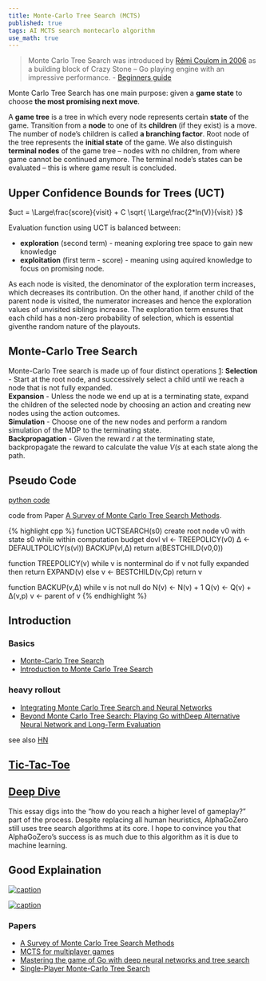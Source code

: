 ```yaml
---
title: Monte-Carlo Tree Search (MCTS)
published: true
tags: AI MCTS search montecarlo algorithm
use_math: true
---
```

> Monte Carlo Tree Search was introduced by [Rémi Coulom in 2006](https://hal.inria.fr/inria-00116992/document) as a building block of Crazy Stone – Go playing engine with an impressive performance. - [Beginners guide](https://int8.io/monte-carlo-tree-search-beginners-guide/)

Monte Carlo Tree Search has one main purpose: given a **game state** to choose **the most promising next move**. 

A **game tree** is a tree in which every node represents certain **state** of the game. Transition from a **node** to one of its **children** (if they exist) is a move. The number of node’s children is called **a branching factor**. Root node of the tree represents the **initial state** of the game. We also distinguish **terminal nodes** of the game tree – nodes with no children, from where game cannot be continued anymore. The terminal node’s states can be evaluated – this is where game result is concluded.

## Upper Confidence Bounds for Trees (UCT)

$uct = \Large\frac{score}{visit} + C \sqrt{ \Large\frac{2*ln(V)}{visit} }$

Evaluation function using UCT is balanced between:
- **exploration**  (second term) - meaning exploring tree space to gain new knowledge
- **exploitation** (first term - score) - meaning using aquired knowledge to focus on promising node.

As each node is visited, the denominator of the exploration term increases, which decreases its contribution.  On  the  other  hand,  if  another  child  of  the  parent node  is  visited,  the  numerator  increases  and  hence  the exploration  values  of  unvisited  siblings  increase.  The exploration  term  ensures  that  each  child  has  a  non-zero  probability  of  selection,  which  is  essential  giventhe random nature of the playouts.

## Monte-Carlo Tree Search

Monte-Carlo Tree search is made up of four distinct operations [1](https://www.manifoldmadness.com/blog/mcts/monte-carlo-tree-search):
**Selection** - Start at the root node, and successively select a child until we reach a node that is not fully expanded.  
**Expansion** - Unless the node we end up at is a terminating state, expand the children of the selected node by choosing an action and creating new nodes using the action outcomes.  
**Simulation** - Choose one of the new nodes and perform a random simulation of the MDP to the terminating state.  
**Backpropagation** - Given the reward $r$ at the terminating state, backpropagate the reward to calculate the value $V(s$ at each state along the path.

## Pseudo Code
[python code](https://github.com/int8/monte-carlo-tree-search)

code from Paper [A Survey of Monte Carlo Tree Search Methods](http://mcts.ai/pubs/mcts-survey-master.pdf).

{% highlight cpp %}
function UCTSEARCH(s0)
    create root node v0 with state s0
    while within computation budget dovl
        vl ← TREEPOLICY(v0)
        ∆  ← DEFAULTPOLICY(s(vl))
        BACKUP(vl,∆)
    return a(BESTCHILD(v0,0))

function TREEPOLICY(v)
    while v is nonterminal do
        if v not fully expanded then
           return EXPAND(v)
        else 
           v ← BESTCHILD(v,Cp)
    return v
    
function BACKUP(v,∆)
    while v is not null do
        N(v) ← N(v) + 1
        Q(v) ← Q(v) + ∆(v,p)
        v ← parent of v
{% endhighlight %}

## Introduction

### Basics
- [Monte-Carlo Tree Search](http://matthewdeakos.me/2018/03/10/monte-carlo-tree-search/)
- [Introduction to Monte Carlo Tree Search](https://jeffbradberry.com/posts/2015/09/intro-to-monte-carlo-tree-search/)

### heavy rollout
- [Integrating Monte Carlo Tree Search and Neural Networks](http://matthewdeakos.me/2018/07/03/integrating-monte-carlo-tree-search-and-neural-networks/)
- [Beyond Monte Carlo Tree Search: Playing Go withDeep Alternative Neural Network and Long-Term Evaluation](https://arxiv.org/pdf/1706.04052.pdf)

see also [HN](https://news.ycombinator.com/item?id=10209677)

## [Tic-Tac-Toe](http://www.baeldung.com/java-monte-carlo-tree-search)

## [Deep Dive](http://www.moderndescartes.com/essays/deep_dive_mcts/)
This essay digs into the “how do you reach a higher level of gameplay?” part of the process. Despite replacing all human heuristics, AlphaGoZero still uses tree search algorithms at its core. I hope to convince you that AlphaGoZero’s success is as much due to this algorithm as it is due to machine learning.

## Good Explaination
[![caption](https://img.youtube.com/vi/UXW2yZndl7U/0.jpg)](https://www.youtube.com/watch?v=UXW2yZndl7U)

[![caption](https://img.youtube.com/vi/eYyCR22y6Bo/0.jpg)](https://www.youtube.com/watch?v=eYyCR22y6Bo)



### Papers

- [A Survey of Monte Carlo Tree Search Methods](http://mcts.ai/pubs/mcts-survey-master.pdf)
- [MCTS for multiplayer games](https://project.dke.maastrichtuniversity.nl/games/files/phd/Nijssen_thesis.pdf)
- [Mastering the game of Go with deep neural networks and tree search](https://storage.googleapis.com/deepmind-media/alphago/AlphaGoNaturePaper.pdf)
- [Single-Player Monte-Carlo Tree Search](https://dke.maastrichtuniversity.nl/m.winands/documents/CGSameGame.pdf)